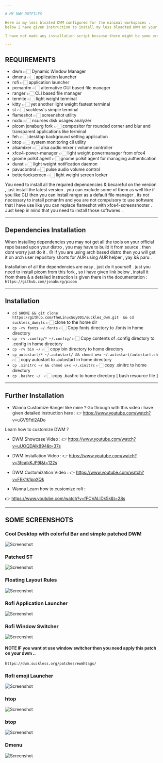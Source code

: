 ```yaml
---

# MY DWM DOTFILES

Here is my less bloated DWM configured for the minimal workspaces . 
below i have given instruction to install my less bloadted DWM on your distro . 

I have not made any installation script because there might be some erros while using this , so you need to setup all the things and configuration manually , so that you will understand how these configuration works and where to place the configuration files and what to install and what are the dependencies and required as well as used software are named below which will make your work easier 

---
```


## REQUIREMENTS	
* dwm 👉🏻 Dynamic Window Manager 
* dmenu 👉🏻 application launcher 
* rofi 👉🏻 application launcher 
* pcmanfm 👉🏻 alternative GUI based file manager 
* ranger 👉🏻 CLI based file manager 
* termite 👉🏻 light weight terminal 
* kitty 👉🏻 yet another light weight fastest terminal 
* st 👉🏻 suckless's simple terminal 
* flameshot 👉🏻 screenshot utility 
* ncdu 👉🏻 ncurses disk usages analyzer 
* picom jonaburg fork 👉🏻 compositor for rounded corner and blur and transparent applications like terminal 
* feh 👉🏻 desktop background setting application 
* btop 👉🏻 system monitoring cli utility
* alsamixer 👉🏻 alsa audio mixer / volume controller
* xfce4-power-manager 👉🏻 light weight powermanager from xfce4 
* gnome polkit agent 👉🏻 gnome polkit agent for managing authentication
* dunst 👉🏻 light weight notification daemon 
* pavucontrol 👉🏻 pulse audio volume control 
* betterlockscreen 👉🏻 light weight screen locker

You need to install all the required dependencies & becareful on the version , just install the latest version . you can exclude some of them as well like if you like CLI then you can install ranger as a default file manager , its not necessary to install pcmanfm and you are not compulsory to use software that i have use like you can replace flameshot with xfce4-screenshooter . Just keep in mind that you need to install those softwares .

---

## Dependencies Installation 

When installing dependencies you may not get all the tools on your official repo based upon your distro , you may have to build it from source , then dont worry just do it . 😥 if you are using arch based distro then you will get it on arch user repository shorts for AUR using AUR helper , yay && paru . 

Installation of all the dependencies are easy , just do it yourself . 
just you need to install picom from this fork , so i have given link below , install it from there & a detailed instruction is given there in the documentation : 
`https://github.com/jonaburg/picom`

---

## Installation 

* `cd $HOME && git clone https://github.com/TheLinuxGuy001/suckles_dwm.git  && cd suckless_dwm;ls` 👉🏻 clone to the home dir
* `cp -rv fonts ~/.fonts` 👉🏻  Copy fonts directory to .fonts in home directory
* `cp -rv .config/* ~/.config/` 👉🏻 Copy contents of .config directory to .config in home directory 
* `cp -rv bin ~/` 👉🏻 copy bin directory to home directory 
* `cp autostart/* ~/.autostart/ && chmod u+x ~/.autostart/autostart.sh` 👉🏻 copy autostart to .autostart in home directory
* `cp .xinitrc ~/ && chmod u+x ~/.xinitrc` 👉🏻 copy .xinitrc to home directory 
* `cp .bashrc ~/ ` 👉🏻 copy .bashrc to home directory [ bash resource file ]



---

## Further Installation 
* Wanna Customize Ranger like mine ? 
Go through with this video i have given detailed instruction here : 
👉 https://www.youtube.com/watch?v=uGV9Fdi2ADo

Learn how to customize DWM ? 
* DWM Showcase Video : 
👉 https://www.youtube.com/watch?v=uUOQDAlk894&t=37s

* DWM Installation Video : 
👉 https://www.youtube.com/watch?v=3fcaikKJF9I&t=122s

* DWM Customization Video : 
👉 https://www.youtube.com/watch?v=FBk1k1ppXQk

* Wanna Learn how to customize rofi : 

👉 https://www.youtube.com/watch?v=fFCVALIDk5k&t=28s

---

## SOME SCREENSHOTS 
### Cool Desktop with colorful Bar and simple patched DWM 
![Screenshot](Screenshots/desktop.png)

### Patched ST
![Screenshot](Screenshots/st.png)

### Floating Layout Rules 
![Screenshot](Screenshots/floating.png)

### Rofi Application Launcher 
![Screenshot](Screenshots/rofi.png)

### Rofi Window Switcher
![Screenshot](Screenshots/window-switcher.png)

#### NOTE IF you want ot use window switcher then you need apply this patch on your dwm .. 
`https://dwm.suckless.org/patches/ewmhtags/`


### Rofi emoji Launcher 
![Screenshot](Screenshots/emoji.png)

### htop
![Screenshot](Screenshots/htop.png)

### btop
![Screenshot](Screenshots/btop.png)

### Dmenu
![Screenshot](Screenshots/dmenu.png)

